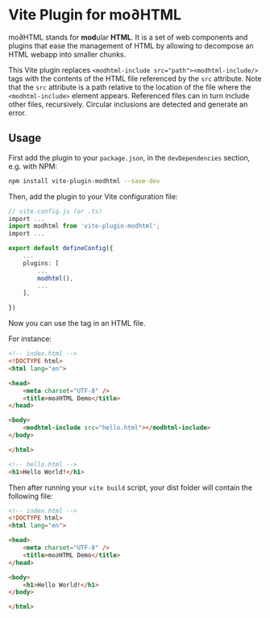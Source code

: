 # Vite Plugin for mo∂HTML

mo∂HTML stands for **mod**ular **HTML**. It is a set of web components and plugins that ease the management of HTML by allowing to decompose an HTML webapp into smaller chunks.

This Vite plugin replaces `<modhtml-include src="path"><modhtml-include/>` tags with the contents of the HTML file referenced by the `src` attribute. Note that the `src` attribute is a path relative to the location of the file where the `<modhtml-include>` element appears. Referenced files can in turn include other files, recursively. Circular inclusions are detected and generate an error.

## Usage

First add the plugin to your `package.json`, in the `devDependencies` section, e.g. with NPM:

```bash
npm install vite-plugin-modhtml --save-dev
```

Then, add the plugin to your Vite configuration file:

```ts
// vite.config.js (or .ts)
import ...
import modhtml from 'vite-plugin-modhtml';
import ...

export default defineConfig({
    ...
    plugins: [
        ...
        modhtml(),
        ...
    ],

})
```

Now you can use the <modhtml-include> tag in an HTML file.

For instance:

```html
<!-- index.html -->
<!DOCTYPE html>
<html lang="en">

<head>
    <meta charset="UTF-8" />
    <title>mo∂HTML Demo</title>
</head>

<body>
    <modhtml-include src="hello.html"></modhtml-include>
</body>

</html>

<!-- hello.html -->
<h1>Hello World!</h1>
```

Then after running your `vite build` script, your dist folder will contain the following file:

```html
<!-- index.html -->
<!DOCTYPE html>
<html lang="en">

<head>
    <meta charset="UTF-8" />
    <title>mo∂HTML Demo</title>
</head>

<body>
    <h1>Hello World!</h1>
</body>

</html>
```




